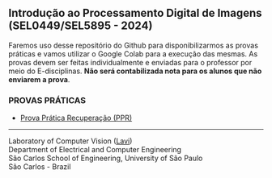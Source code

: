   
 ## Introdução ao Processamento Digital de Imagens (SEL0449/SEL5895 - 2024)
 
 Faremos uso desse repositório do Github para disponibilizarmos as provas práticas e vamos utilizar o Google Colab para a execução das mesmas. As provas devem ser feitas individualmente e enviadas para o professor por meio do E-disciplinas. **Não será contabilizada nota para os alunos que não enviarem a prova**. 

### PROVAS PRÁTICAS

 - [Prova Prática Recuperação (PPR)](PPR/Prova_Prática_Recuperacao_SEL0449_SEL5895_(2024).ipynb)
---

Laboratory of Computer Vision ([Lavi](http://iris.sel.eesc.usp.br/lavi/))  
Department of Electrical and Computer Engineering  
São Carlos School of Engineering, University of São Paulo  
São Carlos - Brazil
